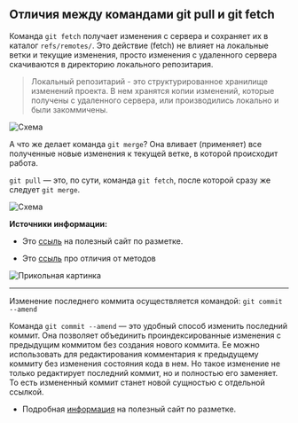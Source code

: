 ## Отличия между командами git pull и git fetch

Команда `git fetch` получает изменения с сервера и сохраняет их в каталог `refs/remotes/`. Это действие (fetch) не влияет на локальные ветки и текущие изменения, просто изменения с удаленного сервера скачиваются в директорию локального репозитария.

> Локальный репозитарий - это структурированное хранилище изменений проекта. В нем хранятся копии изменений, которые получены с удаленного сервера, или производились локально и были закоммичены.

![Схема](https://raw.github.com/xintrea/mytetra_syncro/master/base/14357584259soun9chuj/image1548152635tqvctg3eeo.png)

А что же делает команда `git merge`? Она вливает (применяет) все полученные новые изменения к текущей ветке, в которой происходит работа.

`git pull` — это, по сути, команда `git fetch`, после которой сразу же следует `git merge`.

![Схема](https://raw.github.com/xintrea/mytetra_syncro/master/base/14357584259soun9chuj/image1548152747dpzmnyxma8.png)

**Источники информации:**

- Это [ссыль](https://texterra.ru/blog/ischerpyvayushchaya-shpargalka-po-sintaksisu-razmetki-markdown-na-zametku-avtoram-veb-razrabotchikam.html?ysclid=l9a8jnmpof627443430 "Агентство TexTerra") на полезный сайт по разметке.

- Это [ссыль](https://webhamster.ru/mytetrashare/index/mtb0/143575842521lohpnj4q "В чем разница между Fetch и Pull") про отличия от методов

![Прикольная картинка](https://miro.medium.com/max/720/0*NyhBptaCdlTqAMnn.png)

---
Изменение последнего коммита осуществляется командой: `git commit --amend`

Команда `git commit --amend` — это удобный способ изменить последний коммит. Она позволяет объединить проиндексированные изменения с предыдущим коммитом без создания нового коммита. Ее можно использовать для редактирования комментария к предыдущему коммиту без изменения состояния кода в нем. Но такое изменение не только редактирует последний коммит, но и полностью его заменяет. То есть измененный коммит станет новой сущностью с отдельной ссылкой. 

- Подробная  [информация](https://www.atlassian.com/ru/git/tutorials/rewriting-history) на полезный сайт по разметке.
